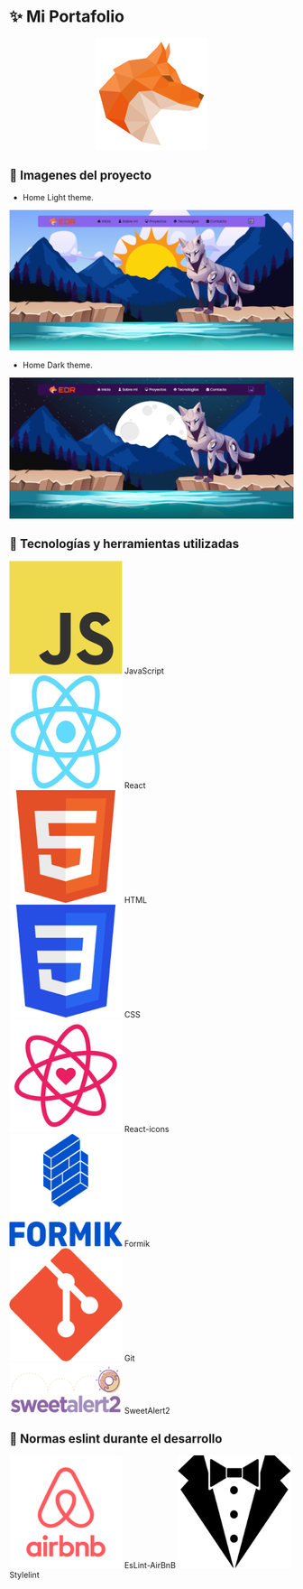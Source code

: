 # ✨ Mi Portafolio

<p align="center">
  <img height="200" width="200" src="./src/img/logo-edr.svg" />
</p>

## 🔶 Imagenes del proyecto

- Home Light theme.

<img src="./img-readme/portfolio-light.png">

- Home Dark theme.

<img src="./img-readme/portfolio-dark.png">

## 🔶 Tecnologías y herramientas utilizadas

<div display="flex" flex-wrap="wrap">
  <div margin="50" display="flex" flex-direction="column" align-items="center">
    <img height="200" width="200" src="./img-readme/JavaScript.png">
    <span align="center">JavaScript</span>
  </div>

  <div margin="50" display="flex" flex-direction="column" align-items="center">
    <img height="200" width="200" src="./img-readme/react.png">
    <span align="center">React</span>
  </div>

  <div margin="50" display="flex" flex-direction="column" align-items="center">
    <img height="200" width="200" src="./img-readme/html.png">
    <span align="center">HTML</span>
  </div>

  <div margin="50" display="flex" flex-direction="column" align-items="center">
    <img height="200" width="200" src="./img-readme/css.png">
    <span align="center">CSS</span>
  </div>

  <div margin="50" display="flex" flex-direction="column" align-items="center">
    <img height="200" width="200" src="./img-readme/react-icons.png">
    <span align="center">React-icons</span>
  </div>

  <div margin="50" display="flex" flex-direction="column" align-items="center">
    <img height="200" width="200" src="./img-readme/formik.png">
    <span align="center">Formik</span>
  </div>

  <div margin="50" display="flex" flex-direction="column" align-items="center">
    <img height="200" width="200" src="./img-readme/git.png">
    <span align="center">Git</span>
  </div>

  <div margin="50" display="flex" flex-direction="column" align-items="center">
    <img height="90" width="200" src="./img-readme/sweetAlert2.png">
    <span align="center">SweetAlert2</span>
  </div>
</div>

## 🔶 Normas eslint durante el desarrollo

<label margin="50">
  <img height="200" width="200" src="./img-readme/eslint-airbnb.png">
  <span align="center">EsLint-AirBnB</span>
</label>

<label margin="50">
  <img height="200" width="200" src="./img-readme/stylelint.png">
  <span align="center">Stylelint</span>
</label>